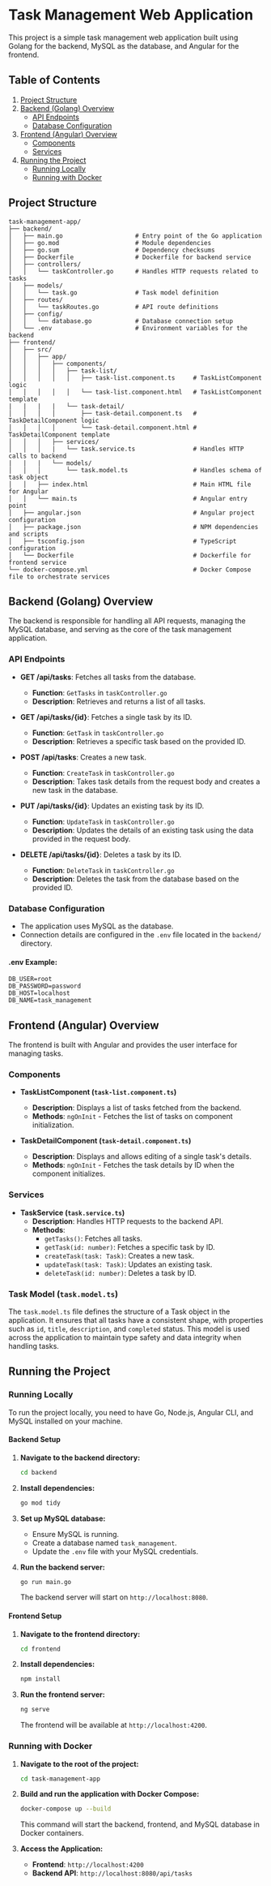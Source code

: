 # Task Management Web Application

This project is a simple task management web application built using Golang for the backend, MySQL as the database, and Angular for the frontend.

## Table of Contents

1. [Project Structure](#project-structure)
2. [Backend (Golang) Overview](#backend-golang-overview)
    - [API Endpoints](#api-endpoints)
    - [Database Configuration](#database-configuration)
3. [Frontend (Angular) Overview](#frontend-angular-overview)
    - [Components](#components)
    - [Services](#services)
4. [Running the Project](#running-the-project)
    - [Running Locally](#running-locally)
    - [Running with Docker](#running-with-docker)

## Project Structure

```
task-management-app/
├── backend/
│   ├── main.go                    # Entry point of the Go application
│   ├── go.mod                     # Module dependencies
│   ├── go.sum                     # Dependency checksums
│   ├── Dockerfile                 # Dockerfile for backend service
│   ├── controllers/
│   │   └── taskController.go      # Handles HTTP requests related to tasks
│   ├── models/
│   │   └── task.go                # Task model definition
│   ├── routes/
│   │   └── taskRoutes.go          # API route definitions
│   ├── config/
│   │   └── database.go            # Database connection setup
│   └── .env                       # Environment variables for the backend
├── frontend/
│   ├── src/
│   │   ├── app/
│   │   │   ├── components/
│   │   │   │   ├── task-list/
│   │   │   │   │   ├── task-list.component.ts     # TaskListComponent logic
│   │   │   │   │   └── task-list.component.html   # TaskListComponent template
|   |   |   |   └── task-detail/
│   │   │   │       ├── task-detail.component.ts   # TaskDetailComponent logic
│   │   │   │       └── task-detail.component.html # TaskDetailComponent template
│   │   │   ├── services/
│   │   │   |   └── task.service.ts                # Handles HTTP calls to backend
|   |   |   └── models/
│   │   │       └── task.model.ts                  # Handles schema of task object
│   │   ├── index.html                             # Main HTML file for Angular
│   │   └── main.ts                                # Angular entry point
│   ├── angular.json                               # Angular project configuration
│   ├── package.json                               # NPM dependencies and scripts
│   ├── tsconfig.json                              # TypeScript configuration
│   └── Dockerfile                                 # Dockerfile for frontend service
└── docker-compose.yml                             # Docker Compose file to orchestrate services
```

## Backend (Golang) Overview

The backend is responsible for handling all API requests, managing the MySQL database, and serving as the core of the task management application.

### API Endpoints

- **GET /api/tasks**: Fetches all tasks from the database.
  - **Function**: `GetTasks` in `taskController.go`
  - **Description**: Retrieves and returns a list of all tasks.

- **GET /api/tasks/{id}**: Fetches a single task by its ID.
  - **Function**: `GetTask` in `taskController.go`
  - **Description**: Retrieves a specific task based on the provided ID.

- **POST /api/tasks**: Creates a new task.
  - **Function**: `CreateTask` in `taskController.go`
  - **Description**: Takes task details from the request body and creates a new task in the database.

- **PUT /api/tasks/{id}**: Updates an existing task by its ID.
  - **Function**: `UpdateTask` in `taskController.go`
  - **Description**: Updates the details of an existing task using the data provided in the request body.

- **DELETE /api/tasks/{id}**: Deletes a task by its ID.
  - **Function**: `DeleteTask` in `taskController.go`
  - **Description**: Deletes the task from the database based on the provided ID.

### Database Configuration

- The application uses MySQL as the database.
- Connection details are configured in the `.env` file located in the `backend/` directory.

#### **.env Example:**
```
DB_USER=root
DB_PASSWORD=password
DB_HOST=localhost
DB_NAME=task_management
```

## Frontend (Angular) Overview

The frontend is built with Angular and provides the user interface for managing tasks.

### Components

- **TaskListComponent (`task-list.component.ts`)**
  - **Description**: Displays a list of tasks fetched from the backend.
  - **Methods**: `ngOnInit` - Fetches the list of tasks on component initialization.

- **TaskDetailComponent (`task-detail.component.ts`)**
  - **Description**: Displays and allows editing of a single task's details.
  - **Methods**: `ngOnInit` - Fetches the task details by ID when the component initializes.

### Services

- **TaskService (`task.service.ts`)**
  - **Description**: Handles HTTP requests to the backend API.
  - **Methods**:
    - `getTasks()`: Fetches all tasks.
    - `getTask(id: number)`: Fetches a specific task by ID.
    - `createTask(task: Task)`: Creates a new task.
    - `updateTask(task: Task)`: Updates an existing task.
    - `deleteTask(id: number)`: Deletes a task by ID.

### Task Model (`task.model.ts`)

The `task.model.ts` file defines the structure of a Task object in the application. It ensures that all tasks have a consistent shape, with properties such as `id`, `title`, `description`, and `completed` status. This model is used across the application to maintain type safety and data integrity when handling tasks.

## Running the Project

### Running Locally

To run the project locally, you need to have Go, Node.js, Angular CLI, and MySQL installed on your machine.

#### **Backend Setup**

1. **Navigate to the backend directory:**
   ```bash
   cd backend
   ```

2. **Install dependencies:**
   ```bash
   go mod tidy
   ```

3. **Set up MySQL database:**
   - Ensure MySQL is running.
   - Create a database named `task_management`.
   - Update the `.env` file with your MySQL credentials.

4. **Run the backend server:**
   ```bash
   go run main.go
   ```

   The backend server will start on `http://localhost:8080`.

#### **Frontend Setup**

1. **Navigate to the frontend directory:**
   ```bash
   cd frontend
   ```

2. **Install dependencies:**
   ```bash
   npm install
   ```

3. **Run the frontend server:**
   ```bash
   ng serve
   ```

   The frontend will be available at `http://localhost:4200`.

### Running with Docker

1. **Navigate to the root of the project:**
   ```bash
   cd task-management-app
   ```

2. **Build and run the application with Docker Compose:**
   ```bash
   docker-compose up --build
   ```

   This command will start the backend, frontend, and MySQL database in Docker containers.

3. **Access the Application:**
   - **Frontend**: `http://localhost:4200`
   - **Backend API**: `http://localhost:8080/api/tasks`